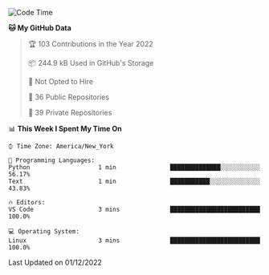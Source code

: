 <!--START_SECTION:waka-->
![Code Time](http://img.shields.io/badge/Code%20Time-107%20hrs%2013%20mins-blue)

**🐱 My GitHub Data** 

> 🏆 103 Contributions in the Year 2022
 > 
> 📦 244.9 kB Used in GitHub's Storage 
 > 
> 🚫 Not Opted to Hire
 > 
> 📜 36 Public Repositories 
 > 
> 🔑 39 Private Repositories  
 > 
📊 **This Week I Spent My Time On** 

```text
⌚︎ Time Zone: America/New_York

💬 Programming Languages: 
Python                   1 min               ██████████████░░░░░░░░░░░   56.17% 
Text                     1 min               ███████████░░░░░░░░░░░░░░   43.83%

🔥 Editors: 
VS Code                  3 mins              █████████████████████████   100.0%

💻 Operating System: 
Linux                    3 mins              █████████████████████████   100.0%

```


 Last Updated on 01/12/2022
<!--END_SECTION:waka-->